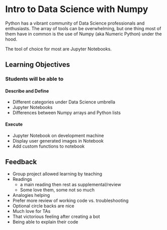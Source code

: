 # Intro to Data Science with Numpy

Python has a vibrant community of Data Science professionals and enthusiasts. The array of tools can be overwhelming, but one thing most of them have in common is the use of Numpy (aka Numeric Python) under the hood.

The tool of choice for most are Jupyter Notebooks.

## Learning Objectives

### Students will be able to

#### Describe and Define

- Different categories under Data Science umbrella
- Jupyter Notebooks
- Differences between Numpy arrays and Python lists

#### Execute

- Jupyter Notebook on development machine
- Display user generated images in Notebook
- Add custom functions to notebook

## Feedback

- Group project allowed learning by teaching
- Readings
	- a main reading then rest as supplemental/review
   	- Some love them, some not so much
- Analogies helping
- Prefer more review of working code vs. troubleshooting
- Optional circle backs are nice
- Much love for TAs
- That victorious feeling after creating a bot
- Being able to explain their code